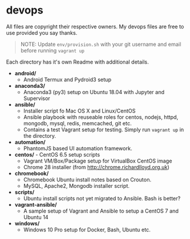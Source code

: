 devops
=========

All files are copyright their respective owners. My devops files are free to use provided you say thanks.

> NOTE: Update `env/provision.sh` with your git username and email before running `vagrant up`

Each directory has it's own Readme with additional details.

- **android/**
  - Android Termux and Pydroid3 setup
- **anaconda3/** 
  - Anaconda3 (py3) setup on Ubuntu 18.04 with Jupyter and Supervisor
- **ansible/**
  - Installer script fo Mac OS X and Linux/CentOS
  - Ansible playbook with reuseable roles for centos, nodejs, httpd, mongodb, mysql, redis, memcached, git etc.
  - Contains a test Vagrant setup for testing. Simply run `vagrant up` in the directory.
- **automation/**
  - PhantomJS based UI automation framework.
- **centos/** - CentOS 6.5 setup scripts
  - Vagrant VM/Box/Package setup for VirtualBox CentOS image
  - Chrome 28 installer (from http://chrome.richardlloyd.org.uk)
- **chromebook/**
  - Chromebook Ubuntu install notes based on Crouton.
  - MySQL, Apache2, Mongodb installer script.
- **scripts/**
  - Ubuntu install scripts not yet migrated to Ansible. Bash is better?
- **vagrant-ansible/**
  - A sample setup of Vagrant and Ansible to setup a CentOS 7 and Ubuntu 14
- **windows/**
  - Windows 10 Pro setup for Docker, Bash, Ubuntu etc.
